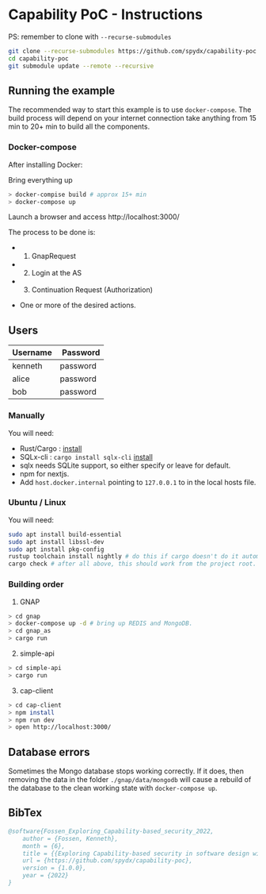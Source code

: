 # Capability PoC - Instructions

PS: remember to clone with `--recurse-submodules`

```sh
git clone --recurse-submodules https://github.com/spydx/capability-poc.git
cd capability-poc
git submodule update --remote --recursive
```

## Running the example

The recommended way to start this example is to use `docker-compose`.
The build process will depend on your internet connection take anything from 15 min to 20+ min to build all the components.

### Docker-compose

After installing Docker:

Bring everything up

```sh
> docker-compise build # approx 15+ min
> docker-compose up 
```

Launch a browser and access http://localhost:3000/

The process to be done is:

- 1. GnapRequest
- 2. Login at the AS
- 3. Continuation Request (Authorization)

- One or more of the desired actions.

## Users

| Username | Password |
|---|---|
| kenneth | password |
| alice | password |
| bob | password |

### Manually

You will need:

- Rust/Cargo : [install](https://www.rust-lang.org/tools/install)
- SQLx-cli : `cargo install sqlx-cli` [install](https://lib.rs/crates/sqlx-cli)
- sqlx needs SQLite support, so either specify or leave for default.
- npm for nextjs.
- Add `host.docker.internal` pointing to `127.0.0.1` to in the local hosts file.

### Ubuntu / Linux

You will need:

```sh
sudo apt install build-essential
sudo apt install libssl-dev
sudo apt install pkg-config
rustup toolchain install nightly # do this if cargo doesn't do it automatically
cargo check # after all above, this should work from the project root.
```

### Building order

1. GNAP

```sh
> cd gnap
> docker-compose up -d # bring up REDIS and MongoDB.
> cd gnap_as
> cargo run 
```

2. simple-api
```sh
> cd simple-api
> cargo run
```

3. cap-client

```sh
> cd cap-client
> npm install
> npm run dev
> open http://localhost:3000/
```

## Database errors

Sometimes the Mongo database stops working correctly.
If it does, then removing the data in the folder `./gnap/data/mongodb`
will cause a rebuild of the database to the clean working state with `docker-compose up`.


## BibTex

```bibtex
@software{Fossen_Exploring_Capability-based_security_2022,
    author = {Fossen, Kenneth},
    month = {6},
    title = {{Exploring Capability-based security in software design with Rust}},
    url = {https://github.com/spydx/capability-poc},
    version = {1.0.0},
    year = {2022}
}
```
